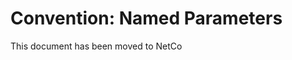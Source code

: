 # Convention: Named Parameters

This document has been moved to NetCo[](xref:NetCode.Conventions.NamedParameters)